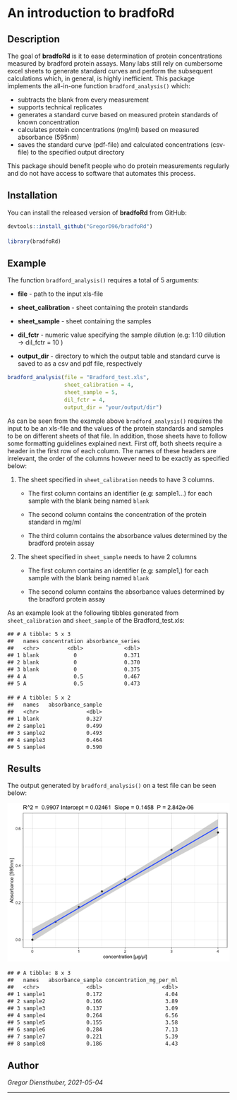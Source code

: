 An introduction to bradfoRd
================

## Description

The goal of **bradfoRd** is it to ease determination of protein
concentrations measured by bradford protein assays. Many labs still rely
on cumbersome excel sheets to generate standard curves and perform the
subsequent calculations which, in general, is highly inefficient. This
package implements the all-in-one function `bradford_analysis()` which:

-   subtracts the blank from every measurement
-   supports technical replicates
-   generates a standard curve based on measured protein standards of
    known concentration
-   calculates protein concentrations (mg/ml) based on measured
    absorbance (595nm)
-   saves the standard curve (pdf-file) and calculated concentrations
    (csv-file) to the specified output directory

This package should benefit people who do protein measurements regularly
and do not have access to software that automates this process.

## Installation

You can install the released version of **bradfoRd** from GitHub:

``` r
devtools::install_github("GregorD96/bradfoRd")

library(bradfoRd)
```

## Example

The function `bradford_analysis()` requires a total of 5 arguments:

-   **file** - path to the input xls-file

-   **sheet\_calibration** - sheet containing the protein standards

-   **sheet\_sample** - sheet containing the samples

-   **dil\_fctr** - numeric value specifying the sample dilution (e.g:
    1:10 dilution -&gt; dil\_fctr = 10 )

-   **output\_dir** - directory to which the output table and standard
    curve is saved to as a csv and pdf file, respectively

``` r
bradford_analysis(file = "Bradford_test.xls",
                  sheet_calibration = 4,
                  sheet_sample = 5,
                  dil_fctr = 4, 
                  output_dir = "your/output/dir")
```

As can be seen from the example above `bradford_analysis()` requires the
input to be an xls-file and the values of the protein standards and
samples to be on different sheets of that file. In addition, those
sheets have to follow some formatting guidelines explained next. First
off, both sheets require a header in the first row of each column. The
names of these headers are irrelevant, the order of the columns however
need to be exactly as specified below:

1.  The sheet specified in `sheet_calibration` needs to have 3 columns.

    -   The first column contains an identifier (e.g: sample1…) for each
        sample with the blank being named `blank`

    -   The second column contains the concentration of the protein
        standard in mg/ml

    -   The third column contains the absorbance values determined by
        the bradford protein assay

2.  The sheet specified in `sheet_sample` needs to have 2 columns

    -   The first column contains an identifier (e.g: sample1,) for each
        sample with the blank being named `blank`

    -   The second column contains the absorbance values determined by
        the bradford protein assay

As an example look at the following tibbles generated from
`sheet_calibration` and `sheet_sample` of the Bradford\_test.xls:

    ## # A tibble: 5 x 3
    ##   names concentration absorbance_series
    ##   <chr>         <dbl>             <dbl>
    ## 1 blank           0               0.371
    ## 2 blank           0               0.370
    ## 3 blank           0               0.375
    ## 4 A               0.5             0.467
    ## 5 A               0.5             0.473

    ## # A tibble: 5 x 2
    ##   names   absorbance_sample
    ##   <chr>               <dbl>
    ## 1 blank               0.327
    ## 2 sample1             0.499
    ## 3 sample2             0.493
    ## 4 sample3             0.464
    ## 5 sample4             0.590

## Results

The output generated by `bradford_analysis()` on a test file can be seen
below:

![](README_files/figure-gfm/test-1.png)<!-- -->

    ## # A tibble: 8 x 3
    ##   names   absorbance_sample concentration_mg_per_ml
    ##   <chr>               <dbl>                   <dbl>
    ## 1 sample1             0.172                    4.04
    ## 2 sample2             0.166                    3.89
    ## 3 sample3             0.137                    3.09
    ## 4 sample4             0.264                    6.56
    ## 5 sample5             0.155                    3.58
    ## 6 sample6             0.284                    7.13
    ## 7 sample7             0.221                    5.39
    ## 8 sample8             0.186                    4.43

## Author

*Gregor Diensthuber, 2021-05-04*

------------------------------------------------------------------------
